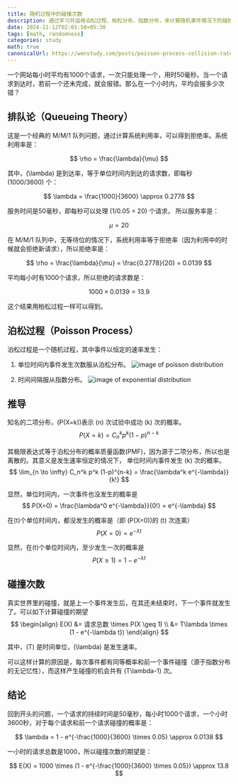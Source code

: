 ```yaml
---
title: 随机过程中的碰撞次数
description: 通过学习并运用泊松过程、柏松分布，指数分布，来计算随机事件情况下的碰撞次数的期望，以及推导过程，解决真实世界中排他性事件处理的问题。
date: 2024-11-12T02:01:58+05:30
tags: [math, randomness]
categories: study 
math: true
canonicalUrl: https://wenstudy.com/posts/poisson-process-collision-rate/
---
```


<!-- more -->
一个网站每小时平均有1000个请求，一次只能处理一个，用时50毫秒。当一个请求到达时，若前一个还未完成，就会报错。那么在一个小时内，平均会报多少次错？

## 排队论（Queueing Theory）
这是一个经典的 M/M/1 队列问题，通过计算系统利用率，可以得到拒绝率。系统利用率是：

$$
\rho = \frac{\lambda}{\mu}
$$

其中，\(\lambda\) 是到达率，等于单位时间内到达的请求数，即每秒 \(1000/3600\) 个：

$$
\lambda = \frac{1000}{3600} \approx 0.2778
$$

服务时间是50毫秒，即每秒可以处理 \(1/0.05 = 20\) 个请求， 所以服务率是：

$$
\mu = 20
$$

在 M/M/1 队列中，无等待位的情况下，系统利用率等于拒绝率（因为利用中的时候就会拒绝新请求），所以拒绝率是：

$$
\rho = \frac{\lambda}{\mu} = \frac{0.2778}{20} = 0.0139
$$

平均每小时有1000个请求，所以拒绝的请求数是：

$$
1000 \times 0.0139 = 13.9
$$

这个结果用柏松过程一样可以得到。

## 泊松过程（Poisson Process）
泊松过程是一个随机过程，其中事件以恒定的速率发生：
1. 单位时间内事件发生次数服从泊松分布。
![image of poisson distribution](/images/poisson-process-collision-rate/poisson-distribution.png "poisson distribution")

2. 时间间隔服从指数分布。
![image of exponential distribution](/images/poisson-process-collision-rate/exponential-distribution.png "exponential distribution")

## 推导
知名的二项分布，\(P(X=k)\)表示 \(n\) 次试验中成功 \(k\) 次的概率。
$$
P(X=k) = C_n^k p^k (1-p)^{n-k}
$$

其极限表达式等于泊松分布的概率质量函数(PMF)，因为源于二项分布，所以也是离散的。其意义是发生速率恒定的情况下， 单位时间内事件发生 \(k\) 次的概率。
$$
\lim_{n \to \infty} C_n^k p^k (1-p)^{n-k} = \frac{\lambda^k e^{-\lambda}}{k!}
$$

显然，单位时间内，一次事件也没发生的概率是
$$
P(X=0) = \frac{\lambda^0 e^{-\lambda}}{0!} = e^{-\lambda}
$$

在\(t\)个单位时间内，都没发生的概率是（即 \(P(X=0)\)的 \(t\) 次连乘）
$$
P(X=0) = e^{-\lambda t}
$$

显然，在\(t\)个单位时间内，至少发生一次的概率是
$$
P(X \geq 1) = 1 - e^{-\lambda t}
$$

## 碰撞次数
真实世界里的碰撞，就是上一个事件发生后，在其还未结束时，下一个事件就发生了。可以如下计算碰撞的期望
$$
\begin{align}
E(X) &= 请求总数 \times P(X \geq 1) \\
&= T\lambda \times (1 - e^{-\lambda t})
\end{align}
$$

其中，\(T\) 是时间单位，\(\lambda\) 是发生速率。

可以这样计算的原因是，每次事件都有同等概率和前一个事件碰撞（源于指数分布的无记忆性），而这样产生碰撞的机会共有 \(T\lambda-1\) 次。

## 结论
回到开头的问题，一个请求的持续时间是50毫秒，每小时1000个请求，一个小时3600秒，对于每个请求和前一个请求碰撞的概率是：

$$
\lambda = 1 - e^{-\frac{1000}{3600} \times 0.05} \approx 0.0138
$$

一小时的请求总数是1000，所以碰撞次数的期望是：

$$
E(X) = 1000 \times (1 - e^{-\frac{1000}{3600} \times 0.05}) \approx 13.8
$$
